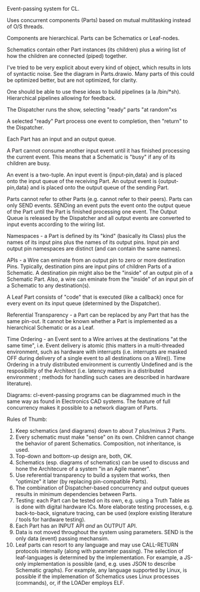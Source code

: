 Event-passing system for CL.

Uses concurrent components (Parts) based on mutual multitasking instead of O/S threads.

Components are hierarchical. Parts can be Schematics or Leaf-nodes.

Schematics contain other Part instances (its children) plus a wiring list of how the children are connected (piped) together.

I've tried to be very explicit about every kind of object, which results in lots of syntactic noise.  See the diagram in Parts.drawio.  Many parts of this could be optimized better, but are not optimized, for clarity.

One should be able to use these ideas to build pipelines (a la /bin/*sh).  Hierarchical pipelines allowing for feedback.

The Dispatcher runs the show, selecting "ready" parts "at random"xs

A selected "ready" Part process one event to completion, then "return" to the Dispatcher.

Each Part has an input and an output queue.

A Part cannot consume another input event until it has finished processing the current event.  This means that a Schematic is "busy" if any of its children are busy.

An event is a two-tuple.  An input event is {input-pin,data} and is placed onto the input queue of the receiving Part.  An output event is {output-pin,data} and is placed onto the output queue of the sending Part.

Parts cannot refer to other Parts (e.g. cannot refer to their peers).  Parts can only SEND events.  SENDing an event puts the event onto the output queue of the Part until the Part is finished processing one event.  The Output Queue is released by the Dispatcher and all output events are converted to input events according to the wiring list.

Namespaces - a Part is defined by its "kind" (basically its Class) plus the names of its input pins plus the names of its output pins.  Input pin and output pin namespaces are distinct (and can contain the same names).

APIs - a Wire can eminate from an output pin to zero or more destination Pins.  Typically, destination pins are input pins of children Parts of a Schematic. A destination pin might also be the "inside" of an output pin of a Schematic Part. Also, a wire can eminate from the "inside" of an input pin of a Schematic to any destination(s).

A Leaf Part consists of "code" that is executed (like a callback) once for every event on its input queue (determined by the Dispatcher).

Referential Transparency - a Part can be replaced by any Part that has the same pin-out.  It cannot be known whether a Part is implemented as a hierarchical Schematic or as a Leaf.

Time Ordering - an Event sent to a Wire arrives at the destinations "at the same time", i.e. Event delivery is atomic (this matters in a multi-threaded environment, such as hardware with interrupts (i.e. interrupts are masked OFF during delivery of a single event to all destinations on a Wire)).  Time Ordering in a truly distributed environment is currently Undefined and is the resposibility of the Architect (i.e. latency matters in a distributed environment ; methods for handling such cases are described in hardware literature).

Diagrams: cl-event-passing programs can be diagrammed much in the same way as found in Electronics CAD systems.  The feature of full concurrency makes it possible to a network diagram of Parts.

Rules of Thumb:
1. Keep schematics (and diagrams) down to about 7 plus/minus 2 Parts.
2. Every schematic must make "sense" on its own.  Children cannot change the behavior of parent Schematics.  Composition, not inheritance, is used.
3. Top-down and bottom-up design are, both, OK.
4. Schematics (esp. diagrams of schematics) can be used to discuss and hone the Architecure of a system "in an Agile manner".
5. Use referential transparency to build a system that works, then "optimize" it later (by replacing pin-compatible Parts).
6. The combination of Dispatcher-based concurrency and output queues results in minimum dependencies between Parts.
7. Testing: each Part can be tested on its own, e.g. using a Truth Table as is done with digital hardware ICs.  More elaborate testing processes, e.g. back-to-back, signature tracing, can be used (explore existing literature / tools for hardware testing).
8. Each Part has an INPUT API *and* an OUTPUT API.
9. Data is not moved throughout the system using parameters.  SEND is the only data (event) passing mechansim.
10.  Leaf parts can resort to any language and may use CALL-RETURN protocols internally (along with parameter passing). The selection of leaf-languages is determined by the implementation.  For example, a JS-only implementation is possible (and, e.g. uses JSON to describe Schematic graphs).  For example, any language supported by Linux, is possible if the implemenation of Schematics uses Linux processes (commands), or, if the LOADer employs ELF.